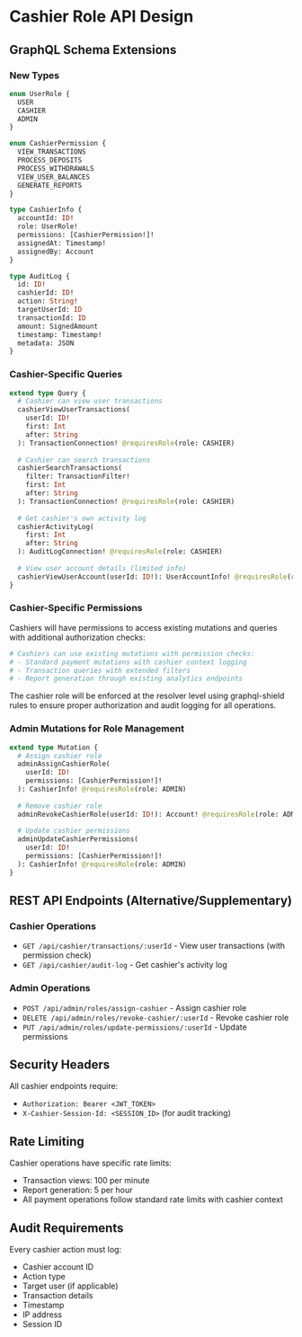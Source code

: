 # Cashier Role API Design

## GraphQL Schema Extensions

### New Types

```graphql
enum UserRole {
  USER
  CASHIER
  ADMIN
}

enum CashierPermission {
  VIEW_TRANSACTIONS
  PROCESS_DEPOSITS
  PROCESS_WITHDRAWALS
  VIEW_USER_BALANCES
  GENERATE_REPORTS
}

type CashierInfo {
  accountId: ID!
  role: UserRole!
  permissions: [CashierPermission!]!
  assignedAt: Timestamp!
  assignedBy: Account
}

type AuditLog {
  id: ID!
  cashierId: ID!
  action: String!
  targetUserId: ID
  transactionId: ID
  amount: SignedAmount
  timestamp: Timestamp!
  metadata: JSON
}
```

### Cashier-Specific Queries

```graphql
extend type Query {
  # Cashier can view user transactions
  cashierViewUserTransactions(
    userId: ID!
    first: Int
    after: String
  ): TransactionConnection! @requiresRole(role: CASHIER)
  
  # Cashier can search transactions
  cashierSearchTransactions(
    filter: TransactionFilter!
    first: Int
    after: String
  ): TransactionConnection! @requiresRole(role: CASHIER)
  
  # Get cashier's own activity log
  cashierActivityLog(
    first: Int
    after: String
  ): AuditLogConnection! @requiresRole(role: CASHIER)
  
  # View user account details (limited info)
  cashierViewUserAccount(userId: ID!): UserAccountInfo! @requiresRole(role: CASHIER)
}
```

### Cashier-Specific Permissions

Cashiers will have permissions to access existing mutations and queries with additional authorization checks:

```graphql
# Cashiers can use existing mutations with permission checks:
# - Standard payment mutations with cashier context logging
# - Transaction queries with extended filters
# - Report generation through existing analytics endpoints
```

The cashier role will be enforced at the resolver level using graphql-shield rules to ensure proper authorization and audit logging for all operations.

### Admin Mutations for Role Management

```graphql
extend type Mutation {
  # Assign cashier role
  adminAssignCashierRole(
    userId: ID!
    permissions: [CashierPermission!]!
  ): CashierInfo! @requiresRole(role: ADMIN)
  
  # Remove cashier role
  adminRevokeCashierRole(userId: ID!): Account! @requiresRole(role: ADMIN)
  
  # Update cashier permissions
  adminUpdateCashierPermissions(
    userId: ID!
    permissions: [CashierPermission!]!
  ): CashierInfo! @requiresRole(role: ADMIN)
}
```

## REST API Endpoints (Alternative/Supplementary)

### Cashier Operations
- `GET /api/cashier/transactions/:userId` - View user transactions (with permission check)
- `GET /api/cashier/audit-log` - Get cashier's activity log

### Admin Operations
- `POST /api/admin/roles/assign-cashier` - Assign cashier role
- `DELETE /api/admin/roles/revoke-cashier/:userId` - Revoke cashier role
- `PUT /api/admin/roles/update-permissions/:userId` - Update permissions

## Security Headers

All cashier endpoints require:
- `Authorization: Bearer <JWT_TOKEN>`
- `X-Cashier-Session-Id: <SESSION_ID>` (for audit tracking)

## Rate Limiting

Cashier operations have specific rate limits:
- Transaction views: 100 per minute
- Report generation: 5 per hour
- All payment operations follow standard rate limits with cashier context

## Audit Requirements

Every cashier action must log:
- Cashier account ID
- Action type
- Target user (if applicable)
- Transaction details
- Timestamp
- IP address
- Session ID